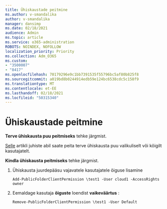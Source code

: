 ```yaml
---
title: Ühiskaustade peitmine
ms.author: v-smandalika
author: v-smandalika
manager: dansimp
ms.date: 02/18/2021
audience: Admin
ms.topic: article
ms.service: o365-administration
ROBOTS: NOINDEX, NOFOLLOW
localization_priority: Priority
ms.collection: Adm_O365
ms.custom:
- "3500007"
- "8417"
ms.openlocfilehash: 70179296e9c1bb7391535f55796bc5af80b825f8
ms.sourcegitcommit: a019bd8b0244914edb59e124bc6538cdc5c158f9
ms.translationtype: MT
ms.contentlocale: et-EE
ms.lasthandoff: 02/18/2021
ms.locfileid: "50315340"
---
```

# <a name="hide-public-folders"></a>Ühiskaustade peitmine

**Terve ühiskausta puu peitmiseks** tehke järgmist.

[Selle](https://aka.ms/ControlPF) artikli juhiste abil saate peita terve ühiskausta puu valikuliselt või kõigilt kasutajatelt.

**Kindla ühiskausta peitmiseks** tehke järgmist.

1. Ühiskausta juurdepääsu vajavatele kasutajatele õiguse lisamine

    `Add-PublicFolderClientPermission \test1 -User cloud1 -AccessRights owner`

2. Eemaldage kasutaja **õiguste** loendist **vaikeväärtus** :

    `Remove-PublicFolderClientPermission \test1 -User Default`
